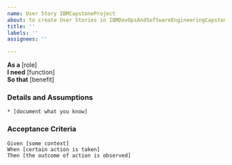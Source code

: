 ```yaml
---
name: User Story IBMCapstoneProject
about: to create User Stories in IBMDevOpsAndSoftwareEngineeringCapstoneProject
title: ''
labels: ''
assignees: ''

---
```


**As a** [role]  
**I need** [function]  
**So that** [benefit]  
      
### Details and Assumptions
    * [document what you know]      
### Acceptance Criteria     
```gherkin
Given [some context]
When [certain action is taken]
Then [the outcome of action is observed]
```
